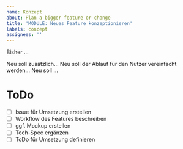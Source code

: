 ```yaml
---
name: Konzept
about: Plan a bigger feature or change
title: 'MODULE: Neues Feature konzeptionieren'
labels: concept
assignees: ''
---
```


Bisher ...

Neu soll zusätzlich...
Neu soll der Ablauf für den Nutzer vereinfacht werden...
Neu soll ...

# ToDo

- [ ] Issue für Umsetzung erstellen
- [ ] Workflow des Features beschreiben
- [ ] ggf. Mockup erstellen
- [ ] Tech-Spec ergänzen
- [ ] ToDo für Umsetzung definieren

